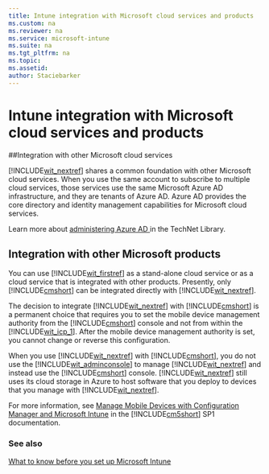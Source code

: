 ```yaml
---
title: Intune integration with Microsoft cloud services and products
ms.custom: na
ms.reviewer: na
ms.service: microsoft-intune
ms.suite: na
ms.tgt_pltfrm: na
ms.topic: 
ms.assetid: 
author: Staciebarker
---
```

# Intune integration with Microsoft cloud services and products

##Integration with other Microsoft cloud services

[!INCLUDE[wit_nextref](../Token/wit_nextref_md.md)] shares a common foundation with other Microsoft cloud services. When you use the same account to subscribe to multiple cloud services, those services use the same Microsoft Azure AD infrastructure, and they are tenants of Azure AD. Azure AD provides the core directory and identity management capabilities for Microsoft cloud services.

Learn more about [administering Azure AD ](http://technet.microsoft.com/library/hh967611.aspx) in the TechNet Library.

## Integration with other Microsoft products
You can use [!INCLUDE[wit_firstref](../Token/wit_firstref_md.md)] as a stand-alone cloud service or as a cloud service that is integrated with other products. Presently, only [!INCLUDE[cmshort](../Token/cmshort_md.md)] can be integrated directly with [!INCLUDE[wit_nextref](../Token/wit_nextref_md.md)].

The decision to integrate [!INCLUDE[wit_nextref](../Token/wit_nextref_md.md)] with [!INCLUDE[cmshort](../Token/cmshort_md.md)] is a permanent choice that requires you to set the mobile device management authority from the [!INCLUDE[cmshort](../Token/cmshort_md.md)] console and not from within the [!INCLUDE[wit_icp_1](../Token/wit_icp_1_md.md)]. After the mobile device management authority is set, you cannot change or reverse this configuration.

When you use [!INCLUDE[wit_nextref](../Token/wit_nextref_md.md)] with [!INCLUDE[cmshort](../Token/cmshort_md.md)], you do not use the [!INCLUDE[wit_adminconsole](../Token/wit_adminconsole_md.md)] to manage [!INCLUDE[wit_nextref](../Token/wit_nextref_md.md)] and instead use the [!INCLUDE[cmshort](../Token/cmshort_md.md)] console. [!INCLUDE[wit_nextref](../Token/wit_nextref_md.md)] still uses its cloud storage in Azure to host software that you deploy to devices that you manage with [!INCLUDE[wit_nextref](../Token/wit_nextref_md.md)].

For more information, see [Manage Mobile Devices with Configuration Manager and Microsoft Intune](http://msdn.microsoft.com/library/2c6bd0e5-d436-41c8-bf38-30152d76be10) in the [!INCLUDE[cm5short](../Token/cm5short_md.md)] SP1 documentation.

### See also
[What to know before you set up Microsoft Intune](../Topic/What-to-know-before-setting-up-Microsoft-Intune.md)